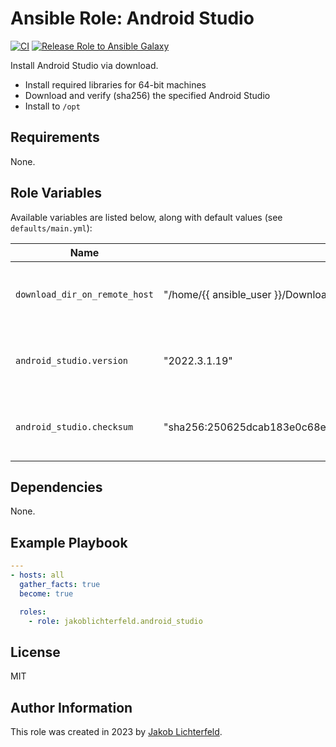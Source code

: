 # Ansible Role: Android Studio

[![CI](https://github.com/JakobLichterfeld/ansible-role-android_studio/actions/workflows/ci.yml/badge.svg?branch=main)](https://github.com/JakobLichterfeld/ansible-role-android_studio/actions/workflows/ci.yml)
[![Release Role to Ansible Galaxy](https://github.com/JakobLichterfeld/ansible-role-android_studio/actions/workflows/release_to_ansible_galaxy.yml/badge.svg?branch=main)](https://github.com/JakobLichterfeld/ansible-role-android_studio/actions/workflows/release_to_ansible_galaxy.yml)

Install Android Studio via download.

- Install required libraries for 64-bit machines
- Download and verify (sha256) the specified Android Studio
- Install to `/opt`

## Requirements

None.

## Role Variables

Available variables are listed below, along with default values (see `defaults/main.yml`):

| Name           | Default Value   | Description                        |
| -------------- | --------------- | -----------------------------------|
| `download_dir_on_remote_host` | "/home/{{ ansible_user }}/Downloads/automatically_by_ansible_playbook" | Download Base Directory on Remote Host |
| `android_studio.version` | "2022.3.1.19" | Android Studio Version you want to install |
| `android_studio.checksum` | "sha256:250625dcab183e0c68ebf12ef8a522af7369527d76f1efc704f93c05b02ffa9e" | Checksum of the version to be downloaded |

## Dependencies

None.

## Example Playbook

```yaml
---
- hosts: all
  gather_facts: true
  become: true

  roles:
    - role: jakoblichterfeld.android_studio

```

## License

MIT

## Author Information

This role was created in 2023 by [Jakob Lichterfeld](https://github.com/JakobLichterfeld).
